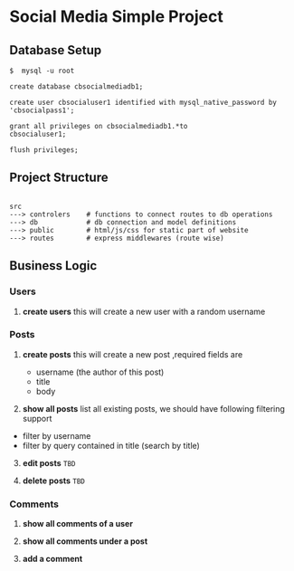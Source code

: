 # Social Media Simple Project


## Database Setup


```shell
$  mysql -u root
```
```mysql
create database cbsocialmediadb1;

create user cbsocialuser1 identified with mysql_native_password by 'cbsocialpass1';

grant all privileges on cbsocialmediadb1.*to 
cbsocialuser1;

flush privileges;
```
## Project Structure

```shell

src
---> controlers    # functions to connect routes to db operations
---> db            # db connection and model definitions     
---> public        # html/js/css for static part of website            
---> routes        # express middlewares (route wise)    

```
## Business Logic

### Users

1. **create users**
   this will create a new user with a random username

### Posts

1. **create posts**
    this will create a new post ,required fields are
    - username (the author of this post)
    - title
    - body

 2. **show all posts**
   list all existing posts, we should have following filtering support
   -  filter by username
   - filter by query contained in title (search by title)  

 3. **edit posts** `TBD`

 4. **delete posts** `TBD`

 ### Comments

 1. **show all comments of a user**

 2. **show all comments under a post**

 3. **add a comment**





